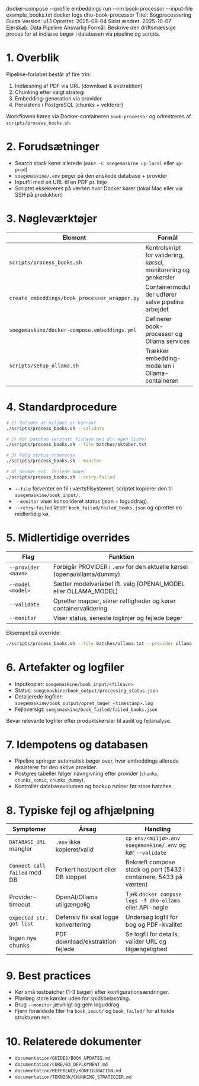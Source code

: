 docker-compose --profile embeddings run --rm book-processor --input-file example_books.txt
docker logs dho-book-processor
Titel: Bogprocessering Guide
Version: v1.1
Oprettet: 2025-09-04
Sidst ændret: 2025-10-07
Ejerskab: Data Pipeline Ansvarlig
Formål: Beskrive den driftsmæssige proces for at indlæse bøger i databasen via pipeline og scripts.

# 1. Overblik
Pipeline-forløbet består af fire trin:
1. Indlæsning af PDF via URL (download & ekstraktion)
2. Chunking efter valgt strategi
3. Embedding-generation via provider
4. Persistens i PostgreSQL (chunks + vektorer)

Workflowen køres via Docker-containeren `book-processor` og orkestreres af `scripts/process_books.sh`.

# 2. Forudsætninger
- Search stack kører allerede (`make -C soegemaskine up-local` eller `up-prod`)
- `soegemaskine/.env` peger på den ønskede database + provider
- Inputfil med én URL til en PDF pr. linje
- Scriptet eksekveres på værten hvor Docker kører (lokal Mac eller via SSH på produktion)

# 3. Nøgleværktøjer
| Element | Formål |
|---------|--------|
| `scripts/process_books.sh` | Kontrolskript for validering, kørsel, monitorering og genkørsler |
| `create_embeddings/book_processor_wrapper.py` | Containermodul der udfører selve pipeline arbejdet |
| `soegemaskine/docker-compose.embeddings.yml` | Definerer book-processor og Ollama services |
| `scripts/setup_ollama.sh` | Trækker embedding-modellen i Ollama-containeren |

# 4. Standardprocedure
```bash
# 1) Validér at miljøet er korrekt
./scripts/process_books.sh --validate

# 2) Kør batchen (erstatt filnavn med din egen liste)
./scripts/process_books.sh --file batches/oktober.txt

# 3) Følg status undervejs
./scripts/process_books.sh --monitor

# 4) Genkør evt. fejlede bøger
./scripts/process_books.sh --retry-failed
```

- `--file` forventer en fil i værtsfilsystemet; scriptet kopierer den til `soegemaskine/book_input/`.
- `--monitor` viser konsolideret status (json + loguddrag).
- `--retry-failed` læser `book_failed/failed_books.json` og opretter en midlertidig kø.

# 5. Midlertidige overrides
| Flag | Funktion |
|------|----------|
| `--provider <navn>` | Forbigår PROVIDER i `.env` for den aktuelle kørsel (openai/ollama/dummy) |
| `--model <model>` | Sætter modelvariabel ift. valg (OPENAI_MODEL eller OLLAMA_MODEL) |
| `--validate` | Opretter mapper, sikrer rettigheder og kører containervalidering |
| `--monitor` | Viser status, seneste loglinjer og fejlede bøger |

Eksempel på override:
```bash
./scripts/process_books.sh --file batches/ollama.txt --provider ollama --model nomic-embed-text
```

# 6. Artefakter og logfiler
- Inputkopier: `soegemaskine/book_input/<filnavn>`
- Status: `soegemaskine/book_output/processing_status.json`
- Detaljerede logfiler: `soegemaskine/book_output/opret_bøger_<timestamp>.log`
- Fejloversigt: `soegemaskine/book_failed/failed_books.json`

Bevar relevante logfiler efter produktskørsler til audit og fejlanalyse.

# 7. Idempotens og databasen
- Pipeline springer automatisk bøger over, hvor embeddings allerede eksisterer for den aktive provider.
- Postgres tabeller følger navngivning efter provider (`chunks`, `chunks_nomic`, `chunks_dummy`).
- Kontrollér databasevolumen og backup rutiner før store batches.

# 8. Typiske fejl og afhjælpning
| Symptomer | Årsag | Handling |
|-----------|-------|----------|
| `DATABASE_URL` mangler | `.env` ikke kopieret/valid | `cp env/<miljø>.env soegemaskine/.env` og kør `--validate` |
| `Connect call failed` mod DB | Forkert host/port eller DB stoppet | Bekræft compose stack og port (5432 i containere, 5433 på værten) |
| Provider-timeout | OpenAI/Ollama utilgængelig | Tjek `docker compose logs -f dho-ollama` eller API-nøgle |
| `expected str, got list` | Defensiv fix skal logge konvertering | Undersøg logfil for bog og PDF-kvalitet |
| Ingen nye chunks | PDF download/ekstraktion fejlede | Se logfil for details, valider URL og tilgængelighed |

# 9. Best practices
- Kør små testbatcher (1-3 bøger) efter konfigurationsændringer.
- Planlæg store kørsler uden for spidsbelastning.
- Brug `--monitor` jævnligt og gem loguddrag.
- Fjern forældede filer fra `book_input/` og `book_failed/` for at holde strukturen ren.

# 10. Relaterede dokumenter
- `documentation/GUIDES/BOOK_UPDATES.md`
- `documentation/CORE/03_DEPLOYMENT.md`
- `documentation/REFERENCE/KONFIGURATION.md`
- `documentation/TEKNISK/CHUNKING_STRATEGIER.md`
